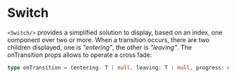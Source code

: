 # Switch

`<Switch/>` provides a simplified solution to display, based on an index, one 
component over two or more. When a transition occurs, there are two children 
displayed, one is _"entering"_, the other is _"leaving"_. The onTransition props
allows to operate a cross fade:
```ts
type onTransition = (entering: T | null, leaving: T | null, progress: number) => void
```